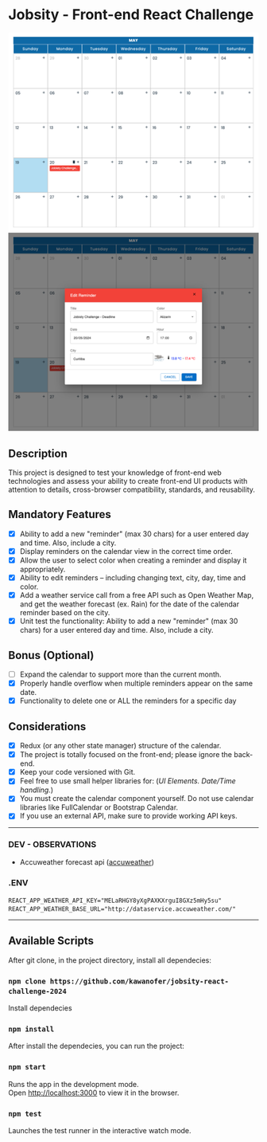 # Jobsity - Front-end React Challenge

<div>
    <img src="https://raw.githubusercontent.com/kawanofer/jobsity-react-challenge-2024/main/src/assets/calendar.png"/>
    <br/>
    <img src="https://raw.githubusercontent.com/kawanofer/jobsity-react-challenge-2024/main/src/assets/calendarModal.png"/>
</div>

## Description

This project is designed to test your knowledge of front-end web technologies and assess your ability to create front-end UI products with attention to details, cross-browser compatibility, standards, and reusability.

## Mandatory Features

- [x] Ability to add a new "reminder" (max 30 chars) for a user entered day and time. Also, include a city.
- [x] Display reminders on the calendar view in the correct time order.
- [x] Allow the user to select color when creating a reminder and display it appropriately.
- [x] Ability to edit reminders – including changing text, city, day, time and color.
- [x] Add a weather service call from a free API such as Open Weather Map, and get the weather forecast (ex. Rain) for the date of the calendar reminder based on the city.
- [x] Unit test the functionality: Ability to add a new "reminder" (max 30 chars) for a user entered day and time. Also, include a city.

## Bonus (Optional)

- [ ] Expand the calendar to support more than the current month.
- [x] Properly handle overflow when multiple reminders appear on the same date.
- [x] Functionality to delete one or ALL the reminders for a specific day

## Considerations

- [x] Redux (or any other state manager) structure of the calendar.
- [x] The project is totally focused on the front-end; please ignore the back-end.
- [x] Keep your code versioned with Git.
- [x] Feel free to use small helper libraries for: (_UI Elements._ _Date/Time handling._)
- [x] You must create the calendar component yourself. Do not use calendar libraries like FullCalendar or Bootstrap Calendar.
- [x] If you use an external API, make sure to provide working API keys.

---

### DEV - OBSERVATIONS

- Accuweather forecast api ([accuweather](http://dataservice.accuweather.com/))

### .ENV

`REACT_APP_WEATHER_API_KEY="MELaRHGY8yXgPAXKXrguI8GXz5mHy5su"
REACT_APP_WEATHER_BASE_URL="http://dataservice.accuweather.com/"`

---

## Available Scripts

After git clone, in the project directory, install all dependecies:

### `npm clone https://github.com/kawanofer/jobsity-react-challenge-2024`

Install dependecies

### `npm install`

After install the dependecies, you can run the project:

### `npm start`

Runs the app in the development mode.\
Open [http://localhost:3000](http://localhost:3000) to view it in the browser.

### `npm test`

Launches the test runner in the interactive watch mode.

